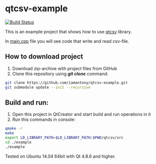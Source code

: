 # qtcsv-example

[![Build Status](https://travis-ci.org/iamantony/qtcsv-example.svg?branch=dev)](https://travis-ci.org/iamantony/qtcsv-example)

This is an example project that shows how to use [qtcsv][qtcsv] library.

In [main.cpp][main-file] file you will see code that write and read csv-file.

## How to download project
1. Download zip-archive with project files from GitHub
2. Clone this repository using _**git clone**_ command:

  ``` bash
  git clone https://github.com/iamantony/qtcsv-example.git
  git submodule update --init --recursive
  ```

## Build and run:
1. Open this project in QtCreator and start build and run operations in it 
2. Run this commands in console:

  ``` bash
  qmake -r
  make
  export LD_LIBRARY_PATH=$LD_LIBRARY_PATH:$PWD/qtcsv/src
  cd ./example
  ./example
  ```

Tested on Ubuntu 14.04 64bit with Qt 4.8.6 and higher.

[qtcsv]: https://github.com/iamantony/qtcsv
[main-file]: https://github.com/iamantony/qtcsv-example/blob/master/example/main.cpp
